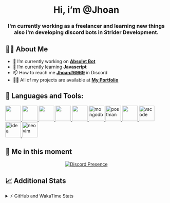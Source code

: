 <h1 align="center">Hi, i’m @Jhoan</h1>
<h3 align="center">I'm currently working as a freelancer and learning new things also i'm developing discord bots in Strider Development.</h3>

## 🙋‍♂️ About Me

- 🔭 I’m currently working on **[Absolet Bot](https://strider.cloud)**
- 🌱 I’m currently learning **Javascript**
- 📫 How to reach me **[Jhoan#6969](https://jhoan.monster/)** in Discord
- 👨‍💻 All of my projects are available at **[My Portfolio](https://jhoan.monster)**

## 🚀 Languages and Tools:
<p align="left"> 
    <a href="https://developer.mozilla.org/en-US/docs/Web/JavaScript" target="_blank"> <img src="https://img.icons8.com/color/48/000000/javascript.png" width="48" height="48"/> </a> 
    <a href="https://www.w3.org/html/" target="_blank"> <img src="https://img.icons8.com/color/48/000000/html-5.png" width="48" height="48"/> </a> 
    <a href="https://www.w3schools.com/css/" target="_blank"> <img src="https://img.icons8.com/color/48/000000/css3.png" width="48" height="48"/> </a> 
    <a href="https://getbootstrap.com" target="_blank"> <img src="https://img.icons8.com/color/48/000000/bootstrap.png" width="48" height="48"/> </a> 
    <a href="https://nodejs.org" target="_blank"> <img src="https://i.imgur.com/XX8lvL7.png" width="48" height="48"/> </a> 
    <a href="https://www.mongodb.com/" target="_blank"> <img src="https://i.imgur.com/nRtS3AN.png" alt="mongodb" width="48" height="48"/> </a> 
    <a href="https://postman.com" target="_blank"> <img src="https://www.vectorlogo.zone/logos/getpostman/getpostman-icon.svg" alt="postman" width="48" height="48"/> </a>   
    <a href="https://git-scm.com/" target="_blank"> <img src="https://img.icons8.com/color/48/000000/git.png" width="48" height="48"/> </a> 
    <a href="https://code.visualstudio.com" target="_blank" > <img src="https://upload.wikimedia.org/wikipedia/commons/thumb/9/9a/Visual_Studio_Code_1.35_icon.svg/2048px-Visual_Studio_Code_1.35_icon.svg.png" alt="vscode" width="48" height="48"> </a>
    <a href="https://www.jetbrains.com/es-es/idea/" target="_blank" > <img src="https://resources.jetbrains.com/storage/products/intellij-idea/img/meta/intellij-idea_logo_300x300.png" alt="idea" width="48" height="48"> </a>
    <a href="https://neovim.io" target="_blank"> <img src="https://icons.iconarchive.com/icons/papirus-team/papirus-apps/512/nvim-icon.png" alt="neovim" width="48" height="48"/> </a>
</p>
  
## 👤 Me in this moment
<p align="center">
    <a href="https://discord.com/users/852617426591154177" target="_blank" rel="nofollow">
        <img src="https://lanyard-profile-readme.vercel.app/api/852617426591154177?idleMessage=Probably%20coding%20Absolet..." alt="Discord Presence" align="center">
    </a>
</p>

## 📈 Additional Stats
<details>
    <summary>⚡ GitHub and WakaTime Stats</summary>
    <br/>

<!--START_SECTION:waka-->
![Code Time](http://img.shields.io/badge/Code%20Time-347%20hrs%2034%20mins-blue)

**🐱 My GitHub Data** 

> 🏆 737 Contributions in the Year 2022
 > 
> 📦 57.0 kB Used in GitHub's Storage 
 > 
> 💼 Opted to Hire
 > 
> 📜 4 Public Repositories 
 > 
> 🔑 26 Private Repositories  
 > 
**I'm an Early 🐤** 

```text
🌞 Morning    53 commits     ██░░░░░░░░░░░░░░░░░░░░░░░   8.15% 
🌆 Daytime    293 commits    ███████████░░░░░░░░░░░░░░   45.08% 
🌃 Evening    273 commits    ██████████░░░░░░░░░░░░░░░   42.0% 
🌙 Night      31 commits     █░░░░░░░░░░░░░░░░░░░░░░░░   4.77%

```
📅 **I'm Most Productive on Wednesday** 

```text
Monday       103 commits    ████░░░░░░░░░░░░░░░░░░░░░   15.85% 
Tuesday      91 commits     ███░░░░░░░░░░░░░░░░░░░░░░   14.0% 
Wednesday    126 commits    ████░░░░░░░░░░░░░░░░░░░░░   19.38% 
Thursday     69 commits     ██░░░░░░░░░░░░░░░░░░░░░░░   10.62% 
Friday       64 commits     ██░░░░░░░░░░░░░░░░░░░░░░░   9.85% 
Saturday     113 commits    ████░░░░░░░░░░░░░░░░░░░░░   17.38% 
Sunday       84 commits     ███░░░░░░░░░░░░░░░░░░░░░░   12.92%

```


📊 **This Week I Spent My Time On** 

```text
⌚︎ Time Zone: America/Bogota

💬 Programming Languages: 
JavaScript               6 hrs 41 mins       █████████████░░░░░░░░░░░░   52.81% 
TypeScript               3 hrs 36 mins       ███████░░░░░░░░░░░░░░░░░░   28.51% 
HTML                     42 mins             █░░░░░░░░░░░░░░░░░░░░░░░░   5.65% 
YAML                     34 mins             █░░░░░░░░░░░░░░░░░░░░░░░░   4.48% 
Markdown                 33 mins             █░░░░░░░░░░░░░░░░░░░░░░░░   4.44%

🔥 Editors: 
VS Code                  12 hrs 40 mins      █████████████████████████   100.0%

🐱‍💻 Projects: 
Absolet-Bot              5 hrs 27 mins       ██████████░░░░░░░░░░░░░░░   43.1% 
Strider-System           5 hrs 17 mins       ██████████░░░░░░░░░░░░░░░   41.83% 
absolet-guide            42 mins             █░░░░░░░░░░░░░░░░░░░░░░░░   5.6% 
dashboard                30 mins             █░░░░░░░░░░░░░░░░░░░░░░░░   4.0% 
Unknown Project          15 mins             ░░░░░░░░░░░░░░░░░░░░░░░░░   2.06%

💻 Operating System: 
Linux                    12 hrs 40 mins      █████████████████████████   100.0%

```

**I Mostly Code in JavaScript** 

```text
JavaScript               15 repos            █████████████████░░░░░░░░   68.18% 
Java                     2 repos             ██░░░░░░░░░░░░░░░░░░░░░░░   9.09% 
CSS                      2 repos             ██░░░░░░░░░░░░░░░░░░░░░░░   9.09% 
TypeScript               1 repo              █░░░░░░░░░░░░░░░░░░░░░░░░   4.55% 
Shell                    1 repo              █░░░░░░░░░░░░░░░░░░░░░░░░   4.55%

```



 Last Updated on 26/07/2022 09:13:29 UTC
<!--END_SECTION:waka-->
</details>
